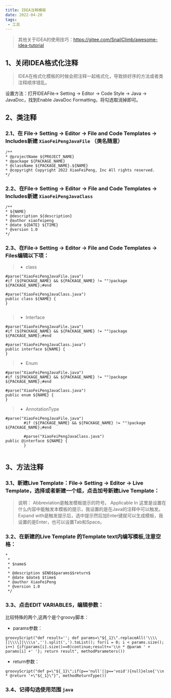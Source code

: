 ```yaml
---
title: IDEA注释模板
date: 2022-04-20
tags:
 - 工具
---
```


> 其他关于IDEA的使用技巧：https://gitee.com/SnailClimb/awesome-idea-tutorial

## 1、关闭IDEA格式化注释
>IDEA在格式化模板的时候会把注释一起格式化，导致排好序的方法或者类注释顺序错乱。

设置方法：打开IDEAFile-> Setting -> Editor -> Code Style -> Java -> JavaDoc，找到Enable JavaDoc Formatting，将勾选取消掉即可。


## 2、类注释

### 2.1、在 File-> Setting -> Editor -> File and Code Templates -> Includes新建 `XiaoFeiPengJavaFile` （类名随意）
```shell
/**
* @projectName ${PROJECT_NAME}
* @package ${PACKAGE_NAME}
* @className ${PACKAGE_NAME}.${NAME}
* @copyright Copyright 2022 XiaoFeiPeng, Inc All rights reserved.
*/

```
### 2.2、在File-> Setting -> Editor -> File and Code Templates -> Includes新建 `XiaoFeiPengJavaClass`

```shell
/**
* ${NAME}
* @description ${description}
* @author xiaofeipeng
* @date ${DATE} ${TIME}
* @version 1.0
*/

```
### 2.3、在File-> Setting -> Editor -> File and Code Templates -> Files编辑以下项：

> * class
```shell
#parse("XiaoFeiPengJavaFile.java")
#if (${PACKAGE_NAME} && ${PACKAGE_NAME} != "")package ${PACKAGE_NAME};#end

#parse("XiaoFeiPengJavaClass.java")
public class ${NAME} {
}


```
> * Interface
```shell
#parse("XiaoFeiPengJavaFile.java")
#if (${PACKAGE_NAME} && ${PACKAGE_NAME} != "")package ${PACKAGE_NAME};#end

#parse("XiaoFeiPengJavaClass.java")
public interface ${NAME} {
}

```
> * Enum
```shell
#parse("XiaoFeiPengJavaFile.java")
#if (${PACKAGE_NAME} && ${PACKAGE_NAME} != "")package ${PACKAGE_NAME};#end

#parse("XiaoFeiPengJavaClass.java")
public enum ${NAME} {
}

```
> * AnnotationType
```
#parse("XiaoFeiPengJavaFile.java")
        #if (${PACKAGE_NAME} && ${PACKAGE_NAME} != "")package ${PACKAGE_NAME};#end

        #parse("XiaoFeiPengJavaClass.java")
public @interface ${NAME} {
        }


```

## 3、方法注释

### 3.1、新建Live Template：File-> Setting -> Editor -> Live Template，选择或者新建一个组，点击加号新建Live Template：
>说明：
Abbreviation是触发模板提示的符号。
Applicable In 这里是设置在什么内容中能触发本模板的提示，我设置的是在Java的注释中可以触发。
Expand with是触发提示后，选中提示然后加Enter键就可以生成模板，我设置的是Enter，也可以设置Tab和Space。

### 3.2、在新建的Live Template 的Template text内编写模板,注意空格：
```shell
*
 * 
 * $name$  
 *
 * @description $END$$params$$return$
 * @date $date$ $time$
 * @author XiaoFeiPeng
 * @version 1.0 
 */

```

### 3.3、点击EDIT VARIABLES，编辑参数：

比较特殊的两个,这两个是个groovy脚本：

* params参数：
```shell
groovyScript("def result=''; def params=\"${_1}\".replaceAll('\\\\[|\\\\]|\\\\s','').split(',').toList(); for(i = 0; i < params.size(); i++) {if(params[i].size()==0)continue;result+='\\n * @param ' + params[i] +' '}; return result", methodParameters())

```

* return参数：
```shell
groovyScript("def p=\"${_1}\";if(p=='null'||p=='void'){null}else{'\\n * @return '+\"${_1}\"}", methodReturnType())
```

### 3.4、记得勾选使用范围 `java`